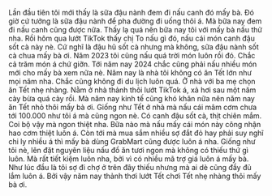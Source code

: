 Lần đầu tiên tôi mới thấy là sữa đậu nành đem đi nấu canh đó mấy bà. Đó giờ cứ tưởng là sữa đậu nành để pha đường đi uống thôi á. Mà bữa nay đem đi nấu canh cũng được nữa. Thấy lạ quá nên bữa nay tôi với mấy bà nấu thử nha. Rồi hôm qua lướt TikTok thấy chị To nấu gì đó, nấu cái món canh đậu sốt cà này nè. Cứ nghĩ là đậu hũ sốt cà nhưng mà không, sữa đậu nành sốt cà chua mấy bà ơi. Năm 2023 tôi cũng nấu quá trời món luôn rồi đó. Chắc cả trăm món á chứ giỡn. Tới năm nay 2024 chắc cũng phải nấu nhiều món mới cho mấy bà xem nữa nè. Năm nay là nhà tôi không có ăn Tết lớn như mọi năm nha. Chắc cũng không đi du lịch luôn quá. Ở nhà với ba mẹ chọn ăn Tết nhẹ nhàng. Nằm ở nhà thảnh thôi lướt TikTok á, xả hơi sau một năm cày bừa quá cày rồi. Mà năm nay kinh tế cũng khó khăn nữa nên năm nay ăn Tết nhỏ thôi mấy bà ơi. Giống như Tết ở nhà mà nấu cái mâm cơm chưa tới 100.000 như tôi á mà cũng ngon nè. Có canh đậu sốt cà, thịt chiên mắm. Coi bộ vậy mà ngon thiệt nha. Bữa nào mà nấu mấy cái món này công nhận hao cơm thiệt luôn á. Còn tới mà mua sắm nhiều sợ đắt đỏ hay phải suy nghĩ chi ly nhiều á thì mấy bà dùng GrabMart cũng được luôn á nha. Giống như tôi nè, lên đặt nguyên liệu nấu đồ ăn tươi ngon mà không có thiếu thứ gì luôn. Mà rất tiết kiệm luôn nha, bởi vì có nhiều mã trợ giá luôn á mấy bà. Như lúc đầu là tôi sợ đi chợ ở trên đây thiếu nhưng mà ai dè cũng đầy đủ lắm luôn á. Bởi vậy năm nay thảnh thơi lướt Tết chơi Tết nhẹ nhàng thôi mấy bà ơi.